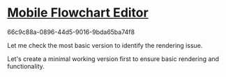 # [Mobile Flowchart Editor](https://claude.ai/chat/44191b04-31dd-4afb-b9d8-fc4e4e1e7e13)

66c9c88a-0896-44d5-9016-9bda65ba74f8

 Let me check the most basic version to identify the rendering issue.

<antThinking>Let's create a minimal working version first to ensure basic rendering and functionality.</antThinking>

<antArtifact identifier="flowchart-editor-basic" type="text/html" title="Basic Mobile Flowchart Editor">
<!DOCTYPE html>
<html>
<head>
    <meta charset="UTF-8">
    <meta name="viewport" content="width=device-width, initial-scale=1.0">
    <title>Flowchart Editor</title>
    <style>
        #canvas {
            width: 100vw;
            height: 60vh;
            border: 1px solid #ccc;
            position: relative;
            overflow: auto;
            background: #f5f5f5;
        }

        .controls {
            padding: 1rem;
            display: flex;
            gap: 1rem;
        }

        .node {
            position: absolute;
            background: white;
            border: 2px solid black;
            padding: 10px;
            min-width: 100px;
            text-align: center;
            cursor: move;
        }
    </style>
</head>
<body>
    <div id="canvas">
        <svg id="connections" style="position:absolute; width:100%; height:100%; pointer-events:none;"></svg>
    </div>
    <div class="controls">
        <button onclick="addNode()">Add Node</button>
        <button onclick="clearAll()">Clear</button>
    </div>

    <script>
        let nodeCount = 0;

        function addNode() {
            const node = document.createElement('div');
            node.className = 'node';
            node.textContent = `Node ${++nodeCount}`;
            node.style.left = '50px';
            node.style.top = '50px';
            
            makeDraggable(node);
            document.getElementById('canvas').appendChild(node);
        }

        function makeDraggable(element) {
            let pos1 = 0, pos2 = 0, pos3 = 0, pos4 = 0;
            
            element.onmousedown = dragMouseDown;

            function dragMouseDown(e) {
                e.preventDefault();
                pos3 = e.clientX;
                pos4 = e.clientY;
                document.onmouseup = closeDragElement;
                document.onmousemove = elementDrag;
            }

            function elementDrag(e) {
                e.preventDefault();
                pos1 = pos3 - e.clientX;
                pos2 = pos4 - e.clientY;
                pos3 = e.clientX;
                pos4 = e.clientY;
                
                element.style.left = (element.offsetLeft - pos1) + "px";
                element.style.top = (element.offsetTop - pos2) + "px";
            }

            function closeDragElement() {
                document.onmouseup = null;
                document.onmousemove = null;
            }
        }

        function clearAll() {
            document.getElementById('canvas').innerHTML = '<svg id="connections" style="position:absolute; width:100%; height:100%; pointer-events:none;"></svg>';
            nodeCount = 0;
        }
    </script>
</body>
</html>
</antArtifact>

Core functionality test points:
1. Basic node rendering
2. Node dragging
3. Canvas container visibility
4. Button functionality

q1: Is the canvas visible in your browser?
q2: Can you add a node using the button?
q3: Can you drag the node?
q4: Should we proceed with adding more features?

---

* **sourceFile** : /home/danny/github-danny/hyperdata/docs/chat-archives/data-2025-01-25-12-45-58/conversations.json
* **appName** : claude-json-converter
* **appPath** : claude-json-converter
* **subtask** : [undefined]
* **rootDir** : /home/danny/github-danny/transmissions/src/applications/claude-json-converter
* **dataDir** : /home/danny/github-danny/transmissions/src/applications/claude-json-converter/data
* **targetPath** : /home/danny/github-danny/transmissions/src/applications/claude-json-converter/data
* **tags** : ccc10.ccc20.ccc30.ccc40.ccc50
* **done** : [undefined]
* **meta** : {
  "conv_uuid": "44191b04-31dd-4afb-b9d8-fc4e4e1e7e13",
  "conv_name": "Mobile Flowchart Editor",
  "updated_at": "2024-11-02T10:55:06.647915Z"
}
* **filepath** : /home/danny/github-danny/hyperdata/docs/postcraft/content-raw/chat-archives/md/4419/2024-11-02_66c.md